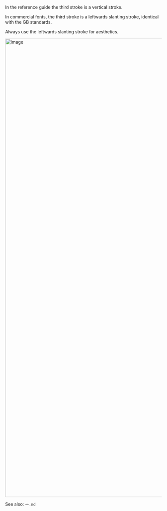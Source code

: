 In the reference guide the third stroke is a vertical stroke.

In commercial fonts, the third stroke is a leftwards slanting stroke, identical with the GB standards.

Always use the leftwards slanting stroke for aesthetics.

<img width="1474" alt="image" src="https://github.com/hfhchan/hk-font-guide/assets/8191296/d96e5a6c-b4da-4dae-819a-bc515ef0a8cd">

See also: `亠.md`
